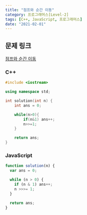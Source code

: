 ```yaml
---
title: "점프와 순간 이동"
category: 프로그래머스[Level-2]
tags: [C++, JavaScript, 프로그래머스]
date: "2021-02-01"
---
```


## 문제 링크

[점프와 순간 이동](https://programmers.co.kr/learn/courses/30/lessons/12980)

### C++

```cpp
#include <iostream>

using namespace std;

int solution(int n) {
    int ans = 0;

    while(n>0){
        if(n&1) ans++;
        n>>=1;
    }

    return ans;
}
```

### JavaScript

```js
function solution(n) {
  var ans = 0;

  while (n > 0) {
    if (n & 1) ans++;
    n >>>= 1;
  }

  return ans;
}
```
